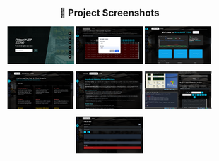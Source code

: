 <h2 align="center">📸 Project Screenshots</h2>

<p align="center">
  <img src="login.png" alt="Login Page" width="30%"/>
  <img src="realtime.png" alt="Real-time Monitoring" width="30%"/>
  <img src="user.png" alt="User Dashboard" width="30%"/>
</p>

<p align="center">
  <img src="attack types.png" alt="Attack Types" width="30%"/>
  <img src="attackexplanation.png" alt="Attack Explanation" width="30%"/>
  <img src="enviornmetsetup.png" alt="Environment Setup" width="30%"/>
</p>

<p align="center">
  <img src="ipblock.png" alt="IP Blocking Feature" width="30%"/>
</p>
